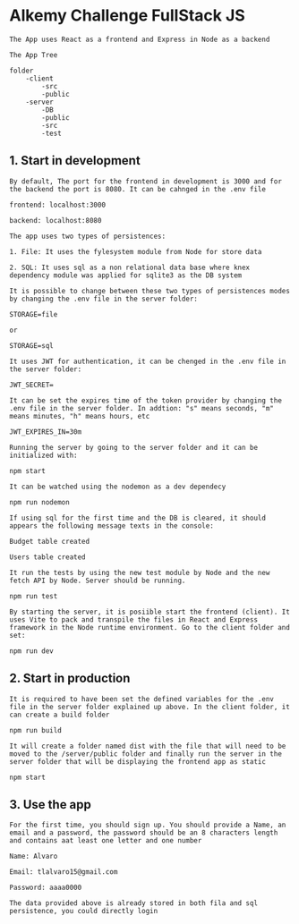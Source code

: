 # Alkemy Challenge FullStack JS

```
The App uses React as a frontend and Express in Node as a backend
```

`The App Tree`

```
folder
    -client
        -src
        -public
    -server
        -DB
        -public
        -src
        -test
```

## 1. Start in development

`By default, The port for the frontend in development is 3000 and for the backend the port is 8080. It can be cahnged in the .env file`

```
frontend: localhost:3000
```

```
backend: localhost:8080
```

`The app uses two types of persistences:`

```
1. File: It uses the fylesystem module from Node for store data
```

```
2. SQL: It uses sql as a non relational data base where knex dependency module was applied for sqlite3 as the DB system
```

`It is possible to change between these two types of persistences modes by changing the .env file in the server folder:`

```
STORAGE=file
```

`or`

```
STORAGE=sql
```

`It uses JWT for authentication, it can be chenged in the .env file in the server folder:`

```
JWT_SECRET=
```

`It can be set the expires time of the token provider by changing the .env file in the server folder. In addtion: "s" means seconds, "m" means minutes, "h" means hours, etc`

```
JWT_EXPIRES_IN=30m
```

`Running the server by going to the server folder and it can be initialized with:`

```
npm start
```

`It can be watched using the nodemon as a dev dependecy`

```
npm run nodemon
```

`If using sql for the first time and the DB is cleared, it should appears the following message texts in the console:`

```
Budget table created
```

```
Users table created
```

`It run the tests by using the new test module by Node and the new fetch API by Node. Server should be running.`

```
npm run test
```

`By starting the server, it is posiible start the frontend (client). It uses Vite to pack and transpile the files in React and Express framework in the Node runtime environment. Go to the client folder and set:`

```
npm run dev
```

## 2. Start in production

`It is required to have been set the defined variables for the .env file in the server folder explained up above. In the client folder, it can create a build folder`

```
npm run build
```

`It will create a folder named dist with the file that will need to be moved to the /server/public folder and finally run the server in the server folder that will be displaying the frontend app as static`

```
npm start
```

## 3. Use the app

`For the first time, you should sign up. You should provide a Name, an email and a password, the password should be an 8 characters length and contains aat least one letter and one number`

```
Name: Alvaro
```

```
Email: tlalvaro15@gmail.com
```

```
Password: aaaa0000
```

`The data provided above is already stored in both fila and sql persistence, you could directly login`
